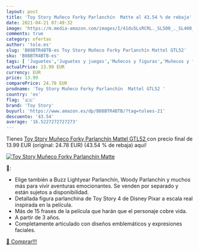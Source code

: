 ```yaml
---
layout: post
title: 'Toy Story Muñeco Forky Parlanchín  Matte al 43.54 % de rebaja'
date: 2021-04-21 07:49:32
image: 'https://m.media-amazon.com/images/I/41du5LsRCRL._SL500_._SL400_.jpg'
comments: true
category: ofertas
author: 'tole.es'
slug: 'B08BTR4BTB-es Toy Story Muñeco Forky Parlanchín Mattel GTL52'
sku: 'B08BTR4BTB-es'
tags: [ 'Juguetes','Juguetes y juegos','Muñecos y figuras','Muñecos y figuras de acción','mattel','toy story', ]
actualPrice: 13.99 EUR
currency: EUR
price: 13.99
comparePrice: 24.78 EUR
prodname: 'Toy Story Muñeco Forky Parlanchín  Mattel GTL52 '
country: 'es'
flag: '🇪🇸'
brand: 'Toy Story'
buyurl: 'https://www.amazon.es/dp/B08BTR4BTB/?tag=tolees-21'
descuento: '43.54'
average: '16.5227272727273'
---
```


Tienes [Toy Story Muñeco Forky Parlanchín  Mattel GTL52 ](https://www.amazon.es/dp/B08BTR4BTB/?tag=tolees-21) con precio final de  13.99 EUR (original: 24.78 EUR) (43.54 %  de rebaja) aqui!

[![Toy Story Muñeco Forky Parlanchín  Matte](https://m.media-amazon.com/images/I/41du5LsRCRL._SL500_._SL400_.jpg)](https://www.amazon.es/dp/B08BTR4BTB/?tag=tolees-21)

🔎:

- Elige también a Buzz Lightyear Parlanchín, Woody Parlanchín y muchos más para vivir aventuras emocionantes. Se venden por separado y están sujetos a disponibilidad.
- Detallada figura parlanchina de Toy Story 4 de Disney Pixar a escala real inspirada en la película.
- Más de 15 frases de la película que harán que el personaje cobre vida.
- A partir de 3 años.
- Completamente articulado con diseños emblemáticos y expresiones faciales.

[🛒 Comprar!!!](https://www.amazon.es/dp/B08BTR4BTB/?tag=tolees-21)
